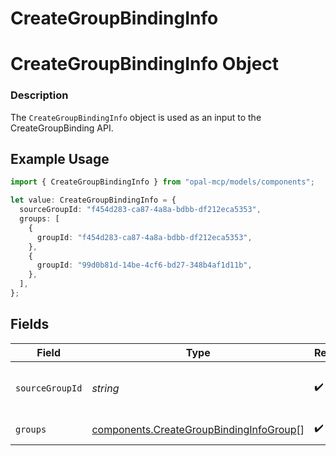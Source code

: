 # CreateGroupBindingInfo

# CreateGroupBindingInfo Object
### Description
The `CreateGroupBindingInfo` object is used as an input to the CreateGroupBinding API.

## Example Usage

```typescript
import { CreateGroupBindingInfo } from "opal-mcp/models/components";

let value: CreateGroupBindingInfo = {
  sourceGroupId: "f454d283-ca87-4a8a-bdbb-df212eca5353",
  groups: [
    {
      groupId: "f454d283-ca87-4a8a-bdbb-df212eca5353",
    },
    {
      groupId: "99d0b81d-14be-4cf6-bd27-348b4af1d11b",
    },
  ],
};
```

## Fields

| Field                                                                                              | Type                                                                                               | Required                                                                                           | Description                                                                                        | Example                                                                                            |
| -------------------------------------------------------------------------------------------------- | -------------------------------------------------------------------------------------------------- | -------------------------------------------------------------------------------------------------- | -------------------------------------------------------------------------------------------------- | -------------------------------------------------------------------------------------------------- |
| `sourceGroupId`                                                                                    | *string*                                                                                           | :heavy_check_mark:                                                                                 | The ID of the source group.                                                                        | f454d283-ca87-4a8a-bdbb-df212eca5353                                                               |
| `groups`                                                                                           | [components.CreateGroupBindingInfoGroup](../../models/components/creategroupbindinginfogroup.md)[] | :heavy_check_mark:                                                                                 | The list of groups.                                                                                |                                                                                                    |